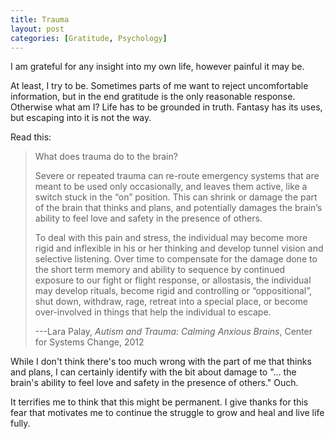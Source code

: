 ```yaml
---
title: Trauma
layout: post
categories: [Gratitude, Psychology]
---
```


I am grateful for any insight into my own life, however painful it may be.

At least, I try to be. Sometimes parts of me want to reject uncomfortable information, but in the end gratitude is the only reasonable response. Otherwise what am I? Life has to be grounded in truth. Fantasy has its uses, but escaping into it is not the way.

Read this:

> What does trauma do to the brain?
>
> Severe or repeated trauma can re-route emergency systems that are meant to be used only occasionally, and leaves them active, like a switch stuck in the “on” position. This can shrink or damage the part of the brain that thinks and plans, and potentially damages the brain’s ability to feel love and safety in the presence of others.
>
> To deal with this pain and stress, the individual may become more rigid and inflexible in his or her thinking and develop tunnel vision and selective listening. Over time to compensate for the damage done to the short term memory and ability to sequence by continued exposure to our fight or flight response, or allostasis, the individual may develop rituals, become rigid and controlling or “oppositional”, shut down, withdraw, rage, retreat into a special place, or become over-involved in things that help the individual to escape.
>
> ---Lara Palay, _Autism and Trauma: Calming Anxious Brains_, Center for Systems Change, 2012

While I don't think there's too much wrong with the part of me that thinks and plans, I can certainly identify with the bit about damage to "… the brain's ability to feel love and safety in the presence of others." Ouch.

It terrifies me to think that this might be permanent. I give thanks for this fear that motivates me to continue the struggle to grow and heal and live life fully.
